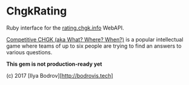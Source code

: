# ChgkRating

Ruby interface for the [rating.chgk.info](http://rating.chgk.info/index.php/api) WebAPI.  

[Competitive CHGK (aka What? Where? When?)](https://en.wikipedia.org/wiki/What%3F_Where%3F_When%3F#Competitive_game)
is a popular intellectual game where teams of up to six people are trying to find an answers to various questions.

**This gem is not production-ready yet**

(c) 2017 [Ilya Bodrov][http://bodrovis.tech]